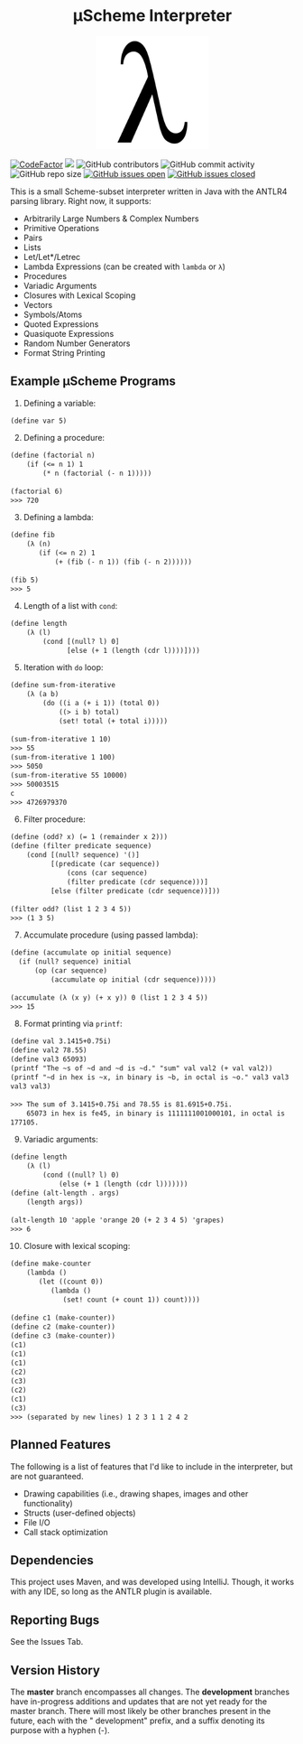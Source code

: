<h1 align="center">μScheme Interpreter</h1>

<p align="center">
  <img width="200" height="200" src="docs/lambda.png">
</p>

[![CodeFactor](https://www.codefactor.io/repository/github/joshuacrotts/MicroScheme/badge)](https://www.codefactor.io/repository/github/joshuacrotts/MicroScheme) ![](https://github.com/JoshuaCrotts/MicroScheme/workflows/tests/badge.svg) ![GitHub contributors](https://img.shields.io/github/contributors/JoshuaCrotts/MicroScheme) ![GitHub commit activity](https://img.shields.io/github/commit-activity/m/JoshuaCrotts/MicroScheme) ![GitHub repo size](https://img.shields.io/github/repo-size/JoshuaCrotts/MicroScheme) [![GitHub issues open](https://img.shields.io/github/issues/JoshuaCrotts/MicroScheme)]()
[![GitHub issues closed](https://img.shields.io/github/issues-closed-raw/JoshuaCrotts/MicroScheme)]()

This is a small Scheme-subset interpreter written in Java with the ANTLR4 parsing library. Right now, it supports:

- Arbitrarily Large Numbers & Complex Numbers
- Primitive Operations
- Pairs
- Lists
- Let/Let*/Letrec 
- Lambda Expressions (can be created with `lambda` or `λ`)
- Procedures
- Variadic Arguments
- Closures with Lexical Scoping
- Vectors
- Symbols/Atoms
- Quoted Expressions
- Quasiquote Expressions
- Random Number Generators
- Format String Printing

## Example μScheme Programs

1. Defining a variable:

```
(define var 5)
```

2. Defining a procedure:

```
(define (factorial n)
    (if (<= n 1) 1
        (* n (factorial (- n 1)))))
        
(factorial 6) 
>>> 720        
```

3. Defining a lambda:

```
(define fib
    (λ (n)
       (if (<= n 2) 1
           (+ (fib (- n 1)) (fib (- n 2))))))

(fib 5)
>>> 5            
```

4. Length of a list with `cond`:

```
(define length 
    (λ (l)
        (cond [(null? l) 0]
              [else (+ 1 (length (cdr l))))])))
```

5. Iteration with `do` loop:

```
(define sum-from-iterative
    (λ (a b) 
        (do ((i a (+ i 1)) (total 0))
            ((> i b) total)
            (set! total (+ total i)))))

(sum-from-iterative 1 10)
>>> 55
(sum-from-iterative 1 100)
>>> 5050
(sum-from-iterative 55 10000)
>>> 50003515
c
>>> 4726979370
```

6. Filter procedure:

```
(define (odd? x) (= 1 (remainder x 2)))
(define (filter predicate sequence)
    (cond [(null? sequence) '()]
          [(predicate (car sequence))
              (cons (car sequence)
              (filter predicate (cdr sequence)))]
          [else (filter predicate (cdr sequence))]))
    
(filter odd? (list 1 2 3 4 5))
>>> (1 3 5)
```

7. Accumulate procedure (using passed lambda):

```
(define (accumulate op initial sequence)
  (if (null? sequence) initial
      (op (car sequence)
          (accumulate op initial (cdr sequence)))))
                              
(accumulate (λ (x y) (+ x y)) 0 (list 1 2 3 4 5))
>>> 15
```

8. Format printing via `printf`:
```
(define val 3.1415+0.75i)
(define val2 78.55)
(define val3 65093)
(printf "The ~s of ~d and ~d is ~d." "sum" val val2 (+ val val2))
(printf "~d in hex is ~x, in binary is ~b, in octal is ~o." val3 val3 val3 val3)

>>> The sum of 3.1415+0.75i and 78.55 is 81.6915+0.75i.
    65073 in hex is fe45, in binary is 1111111001000101, in octal is 177105. 
```

9. Variadic arguments:
```
(define length 
    (λ (l)
        (cond ((null? l) 0)
            (else (+ 1 (length (cdr l)))))))
(define (alt-length . args)
    (length args))
    
(alt-length 10 'apple 'orange 20 (+ 2 3 4 5) 'grapes)
>>> 6
```

10. Closure with lexical scoping:
```
(define make-counter
    (lambda ()
       (let ((count 0))
          (lambda ()
             (set! count (+ count 1)) count))))

(define c1 (make-counter))
(define c2 (make-counter))
(define c3 (make-counter))
(c1)
(c1)
(c1)
(c2)
(c3)
(c2)
(c1)
(c3)
>>> (separated by new lines) 1 2 3 1 1 2 4 2
```

## Planned Features

The following is a list of features that I'd like to include in the interpreter, but are not guaranteed.

- Drawing capabilities (i.e., drawing shapes, images and other functionality)
- Structs (user-defined objects)
- File I/O
- Call stack optimization

## Dependencies

This project uses Maven, and was developed using IntelliJ. Though, it works with any IDE, so long as the ANTLR plugin is
available.

## Reporting Bugs

See the Issues Tab.

## Version History

The **master** branch encompasses all changes. The **development** branches have in-progress additions and updates that
are not yet ready for the master branch. There will most likely be other branches present in the future, each with the "
development" prefix, and a suffix denoting its purpose with a hyphen (-).
